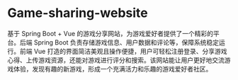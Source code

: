 # Game-sharing-website
基于 Spring Boot + Vue 的游戏分享网站，为游戏爱好者提供了一个精彩的平台。后端 Spring Boot 负责存储游戏信息、用户数据和评论等，保障系统稳定运行。前端 Vue 打造的界面简洁美观且操作便捷，用户可轻松注册登录、分享游戏心得、上传游戏资源，还能对游戏进行评分和搜索。该网站能让用户更好地交流游戏体验，发现有趣的新游戏，形成一个充满活力和乐趣的游戏爱好者社区。
